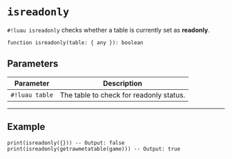 # `isreadonly`

`#!luau isreadonly` checks whether a table is currently set as **readonly**.


```luau
function isreadonly(table: { any }): boolean
```

## Parameters

| Parameter        | Description                             |
|------------------|-----------------------------------------|
| `#!luau table`   | The table to check for readonly status. |

---

## Example

```luau title="Checking if a table is readonly" linenums="1"
print(isreadonly({})) -- Output: false
print(isreadonly(getrawmetatable(game))) -- Output: true
```
